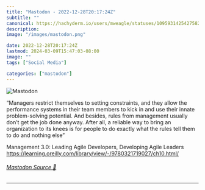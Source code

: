 ```yaml
---
title: "Mastodon - 2022-12-28T20:17:24Z"
subtitle: ""
canonical: https://hachyderm.io/users/mweagle/statuses/109593142542758231
description:
image: "/images/mastodon.png"

date: 2022-12-28T20:17:24Z
lastmod: 2024-03-09T15:47:03-08:00
image: ""
tags: ["Social Media"]

categories: ["mastodon"]
---
```

![Mastodon](/images/mastodon.png)

<p>“Managers restrict themselves to setting constraints, and they allow the performance systems in their team members to kick in and use their innate problem-solving potential. And besides, rules from management usually don’t get the job done anyway. After all, a reliable way to bring an organization to its knees is for people to do exactly what the rules tell them to do and nothing else”</p><p>Management 3.0: Leading Agile Developers, Developing Agile Leaders <a href="https://learning.oreilly.com/library/view/-/9780321719027/ch10.html/" target="_blank" rel="nofollow noopener noreferrer" translate="no"><span class="invisible">https://</span><span class="ellipsis">learning.oreilly.com/library/v</span><span class="invisible">iew/-/9780321719027/ch10.html/</span></a></p>


###### [Mastodon Source 🐘](https://hachyderm.io/@mweagle/109593142542758231)

___
